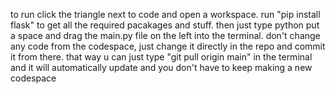 to run click the triangle next to code and open a workspace. run "pip install flask" to get all the required pacakages and stuff. then just type python put a space and drag the main.py file on the left into the terminal. don't change any code from the codespace, just change it directly in the repo and commit it from there. that way u can just type "git pull origin main" in the terminal and it will automatically update and you don't have to keep making a new codespace
